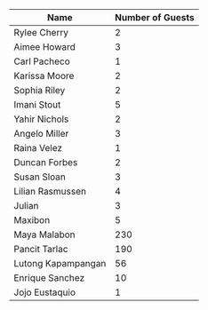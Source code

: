 | Name               | Number of Guests |
| ------------------ | ---------------- |
| Rylee Cherry       | 2                |
| Aimee Howard       | 3                |
| Carl Pacheco       | 1                |
| Karissa Moore      | 2                |
| Sophia Riley       | 2                |
| Imani Stout        | 5                |
| Yahir Nichols      | 2                |
| Angelo Miller      | 3                |
| Raina Velez        | 1                |
| Duncan Forbes      | 2                |
| Susan Sloan        | 3                |
| Lilian Rasmussen   | 4                |
| Julian             | 3                |
| Maxibon            | 5                |
| Maya Malabon       | 230              |
| Pancit Tarlac      | 190              |
| Lutong Kapampangan | 56               |
| Enrique Sanchez    | 10               |
| Jojo Eustaquio     | 1                |
